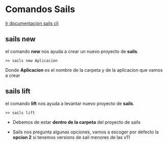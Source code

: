 # Comandos Sails

[Ir documentacion sails cli](http://sailsjs.com/documentation/reference/command-line-interface)
## sails new

el comando **new** nos ayuda a crear un nuevo proyecto de **sails**.


```
>> sails new Aplicacion
```

Donde  **Aplicacion** es el nombre de la carpeta
 y de la aplicacion que vamos a crear
 
 
 ## sails lift
 
 el comando **lift** nos ayuda a levantar 
 nuevo proyecto de **sails**.

 
 
 ```
 >> sails lift
 ```
 
- Debemos de estar **dentro de la carpeta** del proyecto de sails

- Sails nos pregunta algunas opciones, vamos a escoger por defecto la 
**opcion 2**  si tenemos versions de sail menores de las v11